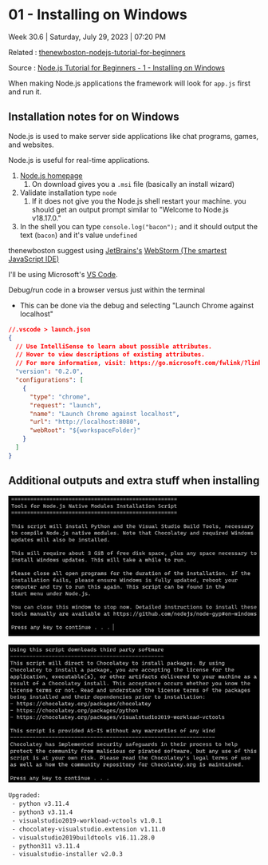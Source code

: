 # 01 - Installing on Windows

Week 30.6 | Saturday, July 29, 2023 | 07:20 PM

Related : [thenewboston-nodejs-tutorial-for-beginners](thenewboston-nodejs-tutorial-for-beginners.md)

Source : [Node.js Tutorial for Beginners - 1 - Installing on Windows](https://www.youtube.com/watch?v=-u-j7uqU7sI&list=PL6gx4Cwl9DGBMdkKFn3HasZnnAqVjzHn_)

When making Node.js applications the framework will look for `app.js` first and run it.

## Installation notes for on Windows

Node.js is used to make server side applications like chat programs, games, and websites.

Node.js is useful for real-time applications.

1. [Node.js homepage](https://nodejs.org/en)
   1. On download gives you a `.msi` file (basically an install wizard)
2. Validate installation type `node`
   1. If it does not give you the Node.js shell restart your machine.
      you should get an output prompt similar to "Welcome to Node.js v18.17.0."
3. In the shell you can type `console.log("bacon");` and it should output the text (`bacon`) and it's value `undefined`

thenewboston suggest using [JetBrains's](https://www.jetbrains.com/) [WebStorm (The smartest JavaScript IDE)](https://www.jetbrains.com/webstorm/)

I'll be using Microsoft's [VS Code](https://code.visualstudio.com/).

Debug/run code in a browser versus just within the terminal

- This can be done via the debug and selecting "Launch Chrome against localhost"

```json
//.vscode > launch.json
{
  // Use IntelliSense to learn about possible attributes.
  // Hover to view descriptions of existing attributes.
  // For more information, visit: https://go.microsoft.com/fwlink/?linkid=830387
  "version": "0.2.0",
  "configurations": [
    {
      "type": "chrome",
      "request": "launch",
      "name": "Launch Chrome against localhost",
      "url": "http://localhost:8080",
      "webRoot": "${workspaceFolder}"
    }
  ]
}
```

## Additional outputs and extra stuff when installing

![](../../attachments/Tools%20for%20NodeJS%20Native%20Modules%20Installation%20Script.png)

![](../../attachments/chocolatey-install-packages.png)

```txt
Upgraded:
 - python v3.11.4
 - python3 v3.11.4
 - visualstudio2019-workload-vctools v1.0.1
 - chocolatey-visualstudio.extension v1.11.0
 - visualstudio2019buildtools v16.11.28.0
 - python311 v3.11.4
 - visualstudio-installer v2.0.3
```
